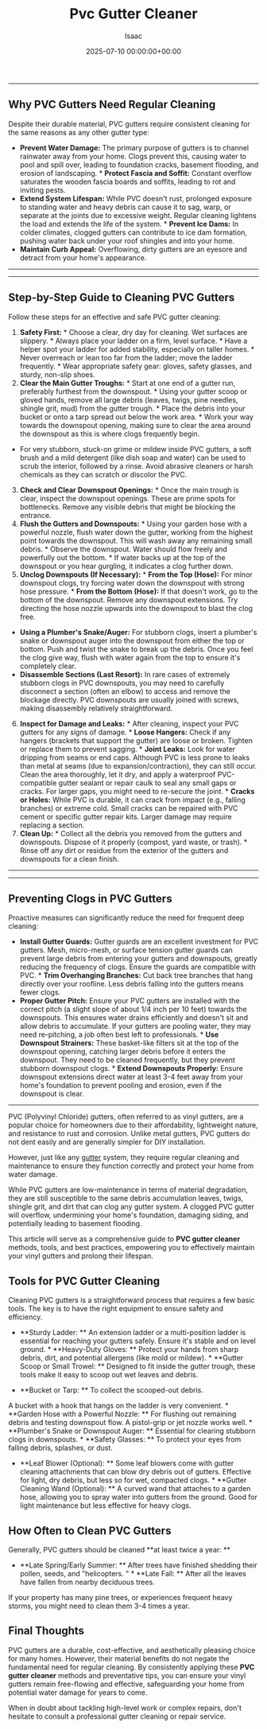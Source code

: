 ﻿---
title: Pvc Gutter Cleaner
description: PVC Polyvinyl Chloride gutters, often referred to as vinyl gutters, are a popular choice for homeowners due to their affordability, lightweight nature, and...
slug: /pvc-gutter-cleaner/
date: 2025-07-10 00:00:00+00:00
lastmod: 2025-07-10 00:00:00+03:00
author: Isaac
categories:
- Home Maintenance
- Gutters
tags:
- home-maintenance
- pvc
- gutter
layout: post
---
---
## Why PVC Gutters Need Regular Cleaning
Despite their durable material, PVC gutters require consistent cleaning for the same reasons as any other gutter type:
* **Prevent Water Damage:** The primary purpose of gutters is to channel rainwater away from your home. Clogs prevent this, causing water to pool and spill over, leading to foundation cracks, basement flooding, and erosion of landscaping. * **Protect Fascia and Soffit:** Constant overflow saturates the wooden fascia boards and soffits, leading to rot and inviting pests.
* **Extend System Lifespan:** While PVC doesn't rust, prolonged exposure to standing water and heavy debris can cause it to sag, warp, or separate at the joints due to excessive weight. Regular cleaning lightens the load and extends the life of the system. * **Prevent Ice Dams:** In colder climates, clogged gutters can contribute to ice dam formation, pushing water back under your roof shingles and into your home.
* **Maintain Curb Appeal:** Overflowing, dirty gutters are an eyesore and detract from your home's appearance.
---
---
## Step-by-Step Guide to Cleaning PVC Gutters
Follow these steps for an effective and safe PVC gutter cleaning:
1.  **Safety First:** * Choose a clear, dry day for cleaning. Wet surfaces are slippery. * Always place your ladder on a firm, level surface. * Have a helper spot your ladder for added stability, especially on taller homes. * Never overreach or lean too far from the ladder; move the ladder frequently. * Wear appropriate safety gear: gloves, safety glasses, and sturdy, non-slip shoes.
2. **Clear the Main Gutter Troughs:** * Start at one end of a gutter run, preferably furthest from the downspout. * Using your gutter scoop or gloved hands, remove all large debris (leaves, twigs, pine needles, shingle grit, mud) from the gutter trough. * Place the debris into your bucket or onto a tarp spread out below the work area. * Work your way towards the downspout opening, making sure to clear the area around the downspout as this is where clogs frequently begin.
* For very stubborn, stuck-on grime or mildew inside PVC gutters, a soft brush and a mild detergent (like dish soap and water) can be used to scrub the interior, followed by a rinse. Avoid abrasive cleaners or harsh chemicals as they can scratch or discolor the PVC.
3.  **Check and Clear Downspout Openings:** * Once the main trough is clear, inspect the downspout openings. These are prime spots for bottlenecks. Remove any visible debris that might be blocking the entrance.
4.  **Flush the Gutters and Downspouts:** * Using your garden hose with a powerful nozzle, flush water down the gutter, working from the highest point towards the downspout. This will wash away any remaining small debris. * Observe the downspout. Water should flow freely and powerfully out the bottom. * If water backs up at the top of the downspout or you hear gurgling, it indicates a clog further down.
5. **Unclog Downspouts (If Necessary):** * **From the Top (Hose):** For minor downspout clogs, try forcing water down the downspout with strong hose pressure. * **From the Bottom (Hose):** If that doesn't work, go to the bottom of the downspout. Remove any downspout extensions. Try directing the hose nozzle upwards into the downspout to blast the clog free.
* **Using a Plumber's Snake/Auger:** For stubborn clogs, insert a plumber's snake or downspout auger into the downspout from either the top or bottom. Push and twist the snake to break up the debris. Once you feel the clog give way, flush with water again from the top to ensure it's completely clear.
* **Disassemble Sections (Last Resort):** In rare cases of extremely stubborn clogs in PVC downspouts, you may need to carefully disconnect a section (often an elbow) to access and remove the blockage directly. PVC downspouts are usually joined with screws, making disassembly relatively straightforward.
6. **Inspect for Damage and Leaks:** * After cleaning, inspect your PVC gutters for any signs of damage. * **Loose Hangers:** Check if any hangers (brackets that support the gutter) are loose or broken. Tighten or replace them to prevent sagging. * **Joint Leaks:** Look for water dripping from seams or end caps. Although PVC is less prone to leaks than metal at seams (due to expansion/contraction), they can still occur.
Clean the area thoroughly, let it dry, and apply a waterproof PVC-compatible gutter sealant or repair caulk to seal any small gaps or cracks. For larger gaps, you might need to re-secure the joint. * **Cracks or Holes:** While PVC is durable, it can crack from impact (e.g., falling branches) or extreme cold. Small cracks can be repaired with PVC cement or specific gutter repair kits. Larger damage may require replacing a section.
7.  **Clean Up:** * Collect all the debris you removed from the gutters and downspouts. Dispose of it properly (compost, yard waste, or trash). * Rinse off any dirt or residue from the exterior of the gutters and downspouts for a clean finish.
---
---
## Preventing Clogs in PVC Gutters
Proactive measures can significantly reduce the need for frequent deep cleaning:
* **Install Gutter Guards:** Gutter guards are an excellent investment for PVC gutters. Mesh, micro-mesh, or surface tension gutter guards can prevent large debris from entering your gutters and downspouts, greatly reducing the frequency of clogs. Ensure the guards are compatible with PVC. * **Trim Overhanging Branches:** Cut back tree branches that hang directly over your roofline. Less debris falling into the gutters means fewer clogs.
* **Proper Gutter Pitch:** Ensure your PVC gutters are installed with the correct pitch (a slight slope of about 1/4 inch per 10 feet) towards the downspouts. This ensures water drains efficiently and doesn't sit and allow debris to accumulate. If your gutters are pooling water, they may need re-pitching, a job often best left to professionals. * **Use Downspout Strainers:** These basket-like filters sit at the top of the downspout opening, catching larger debris before it enters the downspout.
They need to be cleaned frequently, but they prevent stubborn downspout clogs. * **Extend Downspouts Properly:** Ensure downspout extensions direct water at least 3-4 feet away from your home's foundation to prevent pooling and erosion, even if the downspout is clear.
---

PVC (Polyvinyl Chloride) gutters, often referred to as vinyl gutters, are a popular choice for homeowners due to their affordability, lightweight nature, and resistance to rust and corrosion. Unlike metal gutters, PVC gutters do not dent easily and are generally simpler for DIY installation.

However, just like any [gutter](https://pestpolicy.com/gutter-downspout-adapter/) system, they require regular cleaning and maintenance to ensure they function correctly and protect your home from water damage.

While PVC gutters are low-maintenance in terms of material degradation, they are still susceptible to the same debris accumulation leaves, twigs, shingle grit, and dirt that can clog any gutter system. A clogged PVC gutter will overflow, undermining your home's foundation, damaging siding, and potentially leading to basement flooding.

This article will serve as a comprehensive guide to **PVC gutter cleaner** methods, tools, and best practices, empowering you to effectively maintain your vinyl gutters and prolong their lifespan.

##  Tools for PVC Gutter Cleaning

Cleaning PVC gutters is a straightforward process that requires a few basic tools. The key is to have the right equipment to ensure safety and efficiency.

* **Sturdy Ladder: ** An extension ladder or a multi-position ladder is essential for reaching your gutters safely. Ensure it's stable and on level ground. * **Heavy-Duty Gloves: ** Protect your hands from sharp debris, dirt, and potential allergens (like mold or mildew). * **Gutter Scoop or Small Trowel: ** Designed to fit inside the gutter trough, these tools make it easy to scoop out wet leaves and debris.

* **Bucket or Tarp: ** To collect the scooped-out debris.

A bucket with a hook that hangs on the ladder is very convenient. * **Garden Hose with a Powerful Nozzle: ** For flushing out remaining debris and testing downspout flow. A pistol-grip or jet nozzle works well. * **Plumber's Snake or Downspout Auger: ** Essential for clearing stubborn clogs in downspouts. * **Safety Glasses: ** To protect your eyes from falling debris, splashes, or dust.

* **Leaf Blower (Optional): ** Some leaf blowers come with gutter cleaning attachments that can blow dry debris out of gutters. Effective for light, dry debris, but less so for wet, compacted clogs. * **Gutter Cleaning Wand (Optional): ** A curved wand that attaches to a garden hose, allowing you to spray water into gutters from the ground. Good for light maintenance but less effective for heavy clogs.

##  How Often to Clean PVC Gutters

Generally, PVC gutters should be cleaned **at least twice a year: **

* **Late Spring/Early Summer: ** After trees have finished shedding their pollen, seeds, and "helicopters. " * **Late Fall: ** After all the leaves have fallen from nearby deciduous trees.

If your property has many pine trees, or experiences frequent heavy storms, you might need to clean them 3-4 times a year.

##  Final Thoughts

PVC gutters are a durable, cost-effective, and aesthetically pleasing choice for many homes. However, their material benefits do not negate the fundamental need for regular cleaning. By consistently applying these **PVC gutter cleaner** methods and preventative tips, you can ensure your vinyl gutters remain free-flowing and effective, safeguarding your home from potential water damage for years to come.

When in doubt about tackling high-level work or complex repairs, don't hesitate to consult a professional gutter cleaning or repair service.

